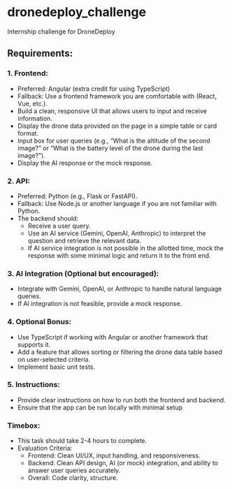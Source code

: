 # dronedeploy_challenge

Internship challenge for DroneDeploy

## Requirements:

### 1. Frontend:

- Preferred: Angular (extra credit for using TypeScript)
- Fallback: Use a frontend framework you are comfortable with (React, Vue, etc.).
- Build a clean, responsive UI that allows users to input and receive information.
- Display the drone data provided on the page in a simple table or card format.
- Input box for user queries (e.g., “What is the altitude of the second image?” or “What is the battery level of the drone during the last image?”).
- Display the AI response or the mock response.

### 2. API:

- Preferred: Python (e.g., Flask or FastAPI).
- Fallback: Use Node.js or another language if you are not familiar with Python.
- The backend should:
  - Receive a user query.
  - Use an AI service (Gemini, OpenAI, Anthropic) to interpret the question and retrieve the relevant data.
  - If AI service integration is not possible in the allotted time, mock the response with some minimal logic and return it to the front end.

### 3. AI Integration (Optional but encouraged):

- Integrate with Gemini, OpenAI, or Anthropic to handle natural language queries.
- If AI integration is not feasible, provide a mock response.

### 4. Optional Bonus:

- Use TypeScript if working with Angular or another framework that supports it.
- Add a feature that allows sorting or filtering the drone data table based on user-selected criteria.
- Implement basic unit tests.

### 5. Instructions:

- Provide clear instructions on how to run both the frontend and backend.
- Ensure that the app can be run locally with minimal setup

### Timebox:

- This task should take 2-4 hours to complete.
- Evaluation Criteria:
  - Frontend: Clean UI/UX, input handling, and responsiveness.
  - Backend: Clean API design, AI (or mock) integration, and ability to answer user queries accurately.
  - Overall: Code clarity, structure.
